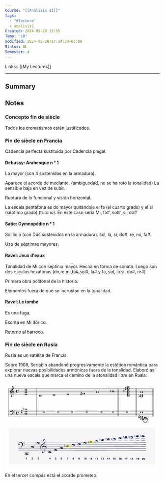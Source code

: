 ```yaml
---
Course: "[[Análisis II]]"
tags:
  - "#lecture"
  - analisis2
Created: 2024-05-29 13:55
Tema: "10"
modified: 2024-05-29T17:24:39+02:00
Status: 🟥
Semester: 4
---
```

Links:: [[My Lectures]]
___

## Summary

## Notes

### Concepto fin de siècle

Todos los cromatismos están justificados. 

### Fin de siècle en Francia

Cadencia perfecta sustituida por Cadencia plagal. 

#### Debussy: Arabesque n ° 1

La mayor (con 4 sostenidos en la armadura).  

Aparece el acorde de mediante. (ambiguedad, no se ha roto la tonalidad) La sensible baja en vez de subir.

Ruptura de lo funcional y visión horizontal.

La escala pentáfona es do mayor quitándole el fa (el cuarto grado) y el si (séptimo grado) (tritono). En este caso sería Mi, fa#, sol#, si, do#

#### Satie: Gymnopédie n ° 1

Sol lidio (con Dos sostenidos en la armadura). sol, la, si, do#, re, mi, fa#.

Uso de séptimas mayores.

#### Ravel: Jeux d'eaux

Tonalidad de Mi con séptima mayor. Hecha en forma de sonata. Luego son dos escalas hexátonas (do,re,mi,fa#,sol#, la# y fa, sol, la si, do#, re#)

Primera obra politonal de la historia.

Elementos fuera de que se incrustan en la tonalidad.

#### Ravel: Le tombe

Es una fuga.

Escrita en Mi dórico.

Retorno al barroco.

### Fin de siècle en Rusia

Rusia es un satélite de Francia. 

Sobre 1908, Scriabin abandonó progresivamente la estética romántica para explorar nuevas posibilidades armónicas fuera de la tonalidad. Elaboró así una nueva escala que marca el camino de la atonalidad libre en Rusia:

![](Extras/Images/2024-4-3_17.14.37.png)
En el tercer compás está el acorde prometeo.












